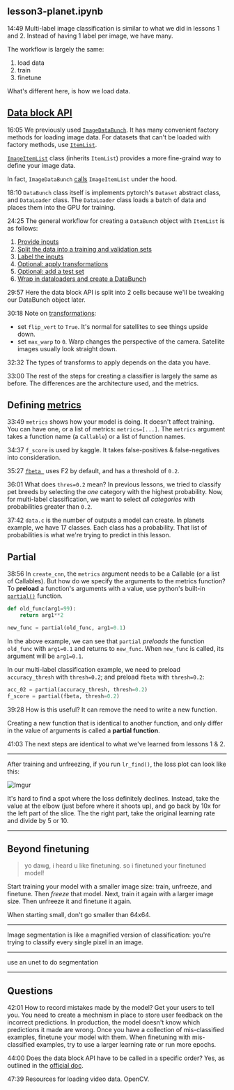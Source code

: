 
## lesson3-planet.ipynb

14:49 Multi-label image classification is similar to what we did in lessons 1 and 2. Instead of having 1 label per image, we have many.

The workflow is largely the same:
1. load data
1. train
3. finetune

What's different here, is how we load data.


## [Data block API](https://docs.fast.ai/data_block.html)

16:05 We previously used [`ImageDataBunch`](https://docs.fast.ai/vision.data.html#ImageDataBunch). It has many convenient factory methods for loading image data. For datasets that can't be loaded with factory methods, use [`ItemList`](https://docs.fast.ai/data_block.html#ItemList).

[`ImageItemList`](https://docs.fast.ai/vision.data.html#ImageItemList) class (inherits `ItemList`) provides a more fine-graind way to define your image data.

In fact, `ImageDataBunch` [calls](https://github.com/fastai/fastai/blob/c5e9bace1202ae1c2f50623b921ad52b1da8c1ed/fastai/vision/data.py#L114) `ImageItemList` under the hood.

18:10 `DataBunch` class itself is implements pytorch's `Dataset` abstract class, and `DataLoader` class. The `DataLoader` class loads a batch of data and places them into the GPU for training.

24:25 The general workflow for creating a `DataBunch` object with `ItemList` is as follows:
1. [Provide inputs](https://docs.fast.ai/data_block.html#Step-1:-Provide-inputs)
1. [Split the data into a training and validation sets](https://docs.fast.ai/data_block.html#Step-2:-Split-the-data-between-the-training-and-the-validation-set)
1. [Label the inputs](https://docs.fast.ai/data_block.html#Step-3:-Label-the-inputs)
1. [Optional: apply transformations](https://docs.fast.ai/data_block.html#Add-transforms)
1. [Optional: add a test set](https://docs.fast.ai/data_block.html#Add-a-test-set)
1. [Wrap in dataloaders and create a DataBunch](https://docs.fast.ai/data_block.html#Step-4:-convert-to-a-DataBunch)

29:57 Here the data block API is split into 2 cells because we'll be tweaking our DataBunch object later.

30:18 Note on [transformations](https://docs.fast.ai/vision.transform.html):
- set `flip_vert` to `True`. It's normal for satellites to see things upside down.
- set `max_warp` to `0`. Warp changes the perspective of the camera. Satellite images usually look straight down.

32:32 The types of transforms to apply depends on the data you have.

33:00 The rest of the steps for creating a classifier is largely the same as before. The differences are the architecture used, and the metrics.

## Defining [metrics](https://docs.fast.ai/metrics.html)

33:49 `metrics` shows how your model is doing. It doesn't affect training. You can have one, or a list of metrics: `metrics=[...]`. The `metrics` argument takes a function name (a `Callable`) or a list of function names.

34:37 `f_score` is used by kaggle. It takes false-positives & false-negatives into consideration.

35:27 [`fbeta `](https://docs.fast.ai/metrics.html#fbeta) uses F2 by default, and has a threshold of `0.2`.

36:01 What does `thres=0.2` mean? In previous lessons, we tried to classify pet breeds by selecting the *one* category with the highest probability. Now, for multi-label classification, we want to select *all categories* with probabilities greater than `0.2`.

37:42 `data.c` is the number of outputs a model can create. In planets example, we have 17 classes. Each class has a probability. That list of probabilities is what we're trying to predict in this lesson.

## Partial

38:56 In `create_cnn`, the `metrics` argument needs to be a Callable (or a list of Callables). But how do we specify the arguments to the metrics function? To **preload** a function's arguments with a value, use python's built-in [`partial()`](https://docs.python.org/3.7/library/functools.html#functools.partial) function.

```python
def old_func(arg1=99):
    return arg1**2

new_func = partial(old_func, arg1=0.1)
```

In the above example, we can see that `partial` *preloads* the function `old_func` with `arg1=0.1` and returns to `new_func`. When `new_func` is called, its argument will be `arg1=0.1`.

In our multi-label classification example, we need to preload `accuracy_thresh` with `thresh=0.2`; and preload `fbeta` with `thresh=0.2`:

```python
acc_02 = partial(accuracy_thresh, thresh=0.2)
f_score = partial(fbeta, thresh=0.2)
```

39:28 How is this useful? It can remove the need to write a new function.

Creating a new function that is identical to another function, and only differ in the value of arguments is called a **partial function**.

41:03 The next steps are identical to what we've learned from lessons 1 & 2.

---

After training and unfreezing, if you run `lr_find()`, the loss plot can look like this:

![Imgur](https://i.imgur.com/nlMC4wv.png)

It's hard to find a spot where the loss definitely declines. Instead, take the value at the elbow (just before where it shoots up), and go back by 10x for the left part of the slice. The the right part, take the original learning rate and divide by 5 or 10.

---

## Beyond finetuning

> yo dawg, i heard u like finetuning. so i finetuned your finetuned model!

Start training your model with a smaller image size: train, unfreeze, and finetune. Then *freeze* that model. Next, train it again with a larger image size. Then unfreeze it and finetune it again.

When starting small, don't go smaller than 64x64.

---

Image segmentation is like a magnified version of classification: you're trying to classify every single pixel in an image.

---

use an unet to do segmentation

---

## Questions

42:01 How to record mistakes made by the model? Get your users to tell you. You need to create a mechnism in place to store user feedback on the incorrect predictions. In production, the model doesn't know which predictions it made are wrong. Once you have a collection of mis-classified examples, finetune your model with them. When finetuning with mis-classified examples, try to use a larger learning rate or run more epochs.

44:00 Does the data block API have to be called in a specific order? Yes, as outlined in the [official doc](https://docs.fast.ai/data_block.html).

47:39 Resources for loading video data. OpenCV.
